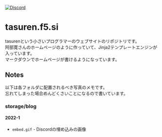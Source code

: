 [![Discord](https://img.shields.io/discord/777430548951728149?label=chat&logo=discord)](https://discord.gg/kfMwZUyGFG)
# tasuren.f5.si
tasurenという小さいプログラマーのウェブサイトのリポジトリです。  
阿部寛さんのホームページのように作っていて、Jinja2テンプレートエンジンが入っています。  
マークダウンでホームページが書けるようになっています。

## Notes
以下は各フォルダに配置されるべき写真のメモです。  
忘れてしまった場合めんどくさいことになるので書いています。
### storage/blog
#### 2022-1
* `embed.gif` - Discordの埋め込みの画像